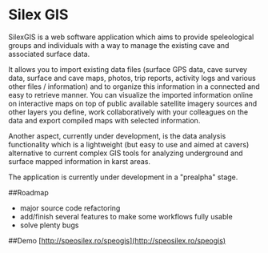 # Silex GIS

SilexGIS is a web software application which aims to provide speleological groups and individuals with a way to manage the existing cave and associated surface data.

It allows you to import existing data files (surface GPS data, cave survey data, surface and cave maps, photos, trip reports, activity logs and various other files / information) and to organize this information in a connected and easy to retrieve manner. You can visualize the imported information online on interactive maps on top of public available satellite imagery sources and other layers you define, work collaboratively with your colleagues on the data and export compiled maps with selected information.

Another aspect, currently under development, is the data analysis functionality which is a lightweight (but easy to use and aimed at cavers) alternative to current complex GIS tools for analyzing underground and surface mapped information in karst areas.


The application is currently under development in a "prealpha" stage.

##Roadmap
* major source code refactoring
* add/finish several features to make some workflows fully usable
* solve plenty bugs

##Demo
[http://speosilex.ro/speogis](http://speosilex.ro/speogis)
